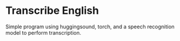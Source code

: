 # Transcribe English

Simple program using huggingsound, torch, and a speech recognition model to perform transcription.
